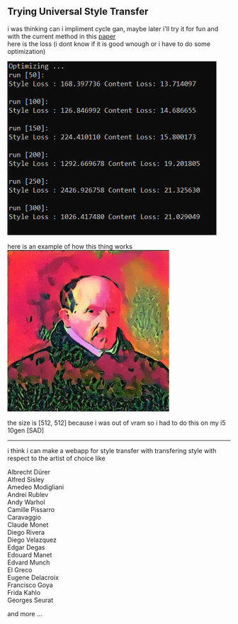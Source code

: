 ## Trying Universal Style Transfer 

i was thinking can i impliment cycle gan, maybe later i'll try it for fun
and with the current method in this [paper](https://arxiv.org/pdf/1705.08086.pdf) 
<br/>
here is the loss (i dont know if it is good wnough or i have to do some optimization)

![](./loss.png)

here is an example of how this thing works 
![](./test_img/output.png)

the size is [512, 512] because i was out of vram so i had to do this on my i5 10gen [SAD]

---
i think i can make a webapp for style transfer with transfering style with respect to 
the artist of choice like 

Albrecht Dürer <br/>
Alfred Sisley<br/>
Amedeo Modigliani<br/>
Andrei Rublev<br/>
Andy Warhol<br/>
Camille Pissarro<br/>
Caravaggio<br/>
Claude Monet<br/>
Diego Rivera<br/>
Diego Velazquez<br/>
Edgar Degas<br/>
Edouard Manet<br/>
Edvard Munch<br/>
El Greco<br/>
Eugene Delacroix<br/>
Francisco Goya<br/>
Frida Kahlo<br/>
Georges Seurat<br/>

and more ...
